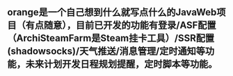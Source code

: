 ## orange是一个自己想到什么就写点什么的JavaWeb项目（有点随意），目前已开发的功能有登录/ASF配置（ArchiSteamFarm是Steam挂卡工具）/SSR配置(shadowsocks)/天气推送/消息管理/定时通知等功能，未来计划开发日程规划提醒，定时脚本等功能。